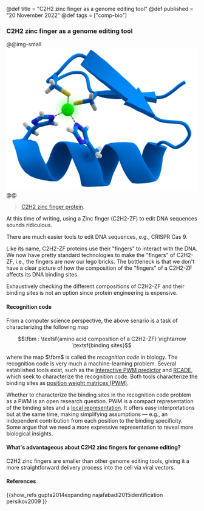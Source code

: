 @def title = "C2H2 zinc finger as a genome editing tool"
@def published = "20 November 2022"
@def tags = ["comp-bio"]

### C2H2 zinc finger as a genome editing tool


@@img-small ![Zinc-Finger](/blog/pics/zf.png) @@
> [C2H2 zinc finger protein](https://en.wikipedia.org/wiki/Zinc_finger).



At this time of writing, using a Zinc finger (C2H2-ZF) to edit DNA sequences sounds ridiculous.

There are much easier tools to edit DNA sequences, e.g., CRISPR Cas 9.

Like its name, C2H2-ZF proteins use their "fingers" to interact with the DNA. We now have pretty standard technologies to make the "fingers" of C2H2-ZF, i.e., the fingers are now our lego bricks. The bottleneck is that we don't have a clear picture of how the composition of the "fingers" of a C2H2-ZF affects its DNA binding sites.

Exhaustively checking the different compositions of C2H2-ZF and their binding sites is not an option since protein engineering is expensive.

#### Recognition code
From a computer science perspective, the above senario is a task of characterizing the following map

$$\fbm : \textsf{amino acid composition of a C2H2-ZF} \rightarrow \textsf{binding sites}$$

where the map $\fbm$ is called the *recognition code* in biology. The recognition code is very much a machine-learning problem. Several established tools exist, such as the [Interactive PWM predictor](http://zf.princeton.edu/logoMain.php) and [RCADE](http://rcade.ccbr.utoronto.ca/Help.html), which seek to characterize the recognition code. Both tools characterize the binding sites as [position weight matrices (PWM)](https://en.wikipedia.org/wiki/Position_weight_matrix).

Whether to characterize the binding sites in the recognition code problem as a PWM is an open research question. PWM is a compact representation of the binding sites and a [local representation](../dist_rep/). It offers easy interpretations but at the same time, making simplifying assumptions –– e.g., an independent contribution from each position to the binding specificity. Some argue that we need a more expressive representation to reveal more biological insights.

#### What's advantageous about C2H2 zinc fingers for genome editing?

C2H2 zinc fingers are smaller than other genome editing tools, giving it a more straightforward delivery process into the cell via viral vectors.

<!-- 
However, it’s possible that after throwing an enormous amount of brain power into solving the recognition code, the result turns out that it's impossible to manipulate the binding sites to the degree we want using C2H2-ZF. It's also possible that some relaxed version of this problem, e.g., to incorporate more information in the domain of $\fbm$ in equation (1), could reveal more biological insights.

Nonetheless, recognition code is an excellent example showing that, given sufficient data, we can use clever modeling techniques and significantly impact biological science. -->


#### References

{{show_refs gupta2014expanding najafabadi2015identification persikov2009 }}